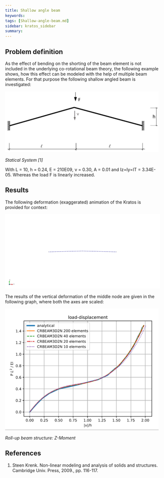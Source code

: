 ```yaml
---
title: Shallow angle beam
keywords: 
tags: [Shallow-angle-beam.md]
sidebar: kratos_sidebar
summary: 
---
```


## Problem definition
As the effect of bending on the shorting of the beam element is not included in the underlying co-rotational beam theory, the following example shows, how this effect can be modeled with the help of multiple beam elements. For that purpose the following shallow angled beam is investigated:

<img src="https://raw.githubusercontent.com/KratosMultiphysics/Documentation/master/Wiki_files/Application_cases/Shallow_angle_beam/shallowbeamSystem.JPG" width="500">

_Statical System [1]_

With L = 10, h = 0.24, E = 210E09, ν = 0.30, A = 0.01 and Iz=Iy=IT = 3.34E-05. Whereas the load F is linearly increased.

## Results

The following deformation (exaggerated) animation of the Kratos is provided for context:

![Open cylinder pullout animation](https://raw.githubusercontent.com/KratosMultiphysics/Documentation/master/Wiki_files/Application_cases/Shallow_angle_beam/shallowAngleBeam.gif)

The results of the vertical deformation of the middle node are given in the following graph, where both the axes are scaled:

<img src="https://raw.githubusercontent.com/KratosMultiphysics/Documentation/master/Wiki_files/Application_cases/Shallow_angle_beam/ShallowAngledBeamResult.PNG" width="500">


_Roll-up beam structure: Z-Moment_

## References
1. Steen Krenk. Non-linear modeling and analysis of solids and structures. Cambridge
Univ. Press, 2009., pp. 116-117.